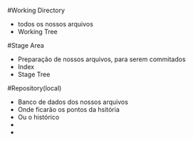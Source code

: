 #Working Directory
- todos os nossos arquivos
- Working Tree

#Stage Area
- Preparação de nossos arquivos, para serem commitados
- Index 
- Stage Tree

#Repository(local)
- Banco de dados dos nossos arquivos 
- Onde ficarão os pontos da hsitória
- Ou o histórico
-
-
